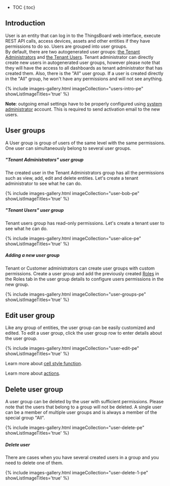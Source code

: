* TOC
{:toc}

## Introduction

User is an entity that can log in to the ThingsBoard web interface, execute REST API calls, access devices, assets and other entities if they have permissions to do so.
Users are grouped into user groups.  
By default, there are two autogenerated user groups:
[the Tenant Administrators](/docs/{{docsPrefix}}user-guide/ui/users/#tenant-administrator-user-group) and [the Tenant Users](/docs/{{docsPrefix}}user-guide/ui/users/#tenant-user-user-group).
Tenant administrator can directly create new users in autogenerated user groups, however please note that they will have the access to all dashboards as tenant administrator that has created them.
Also, there is the "All" user group. If a user is created directly in the "All" group, he won't have any permissions and will not see anything.

{% include images-gallery.html imageCollection="users-intro-pe" showListImageTitles='true' %}

**Note**: outgoing email settings have to be properly configured using [system administrator](/docs/{{docsPrefix}}user-guide/ui/tenants/) account. This is required to send activation email to the new users.

## User groups

A User group is group of users of the same level with the same permissions. One user can simultaneously belong to several user groups.

##### "Tenant Administrators" user group

The created user in the Tenant Administrators group has all the  permissions such as view, add, edit and delete entities.
Let's create a tenant administrator to see what he can do.

{% include images-gallery.html imageCollection="user-bob-pe" showListImageTitles='true' %}

##### "Tenant Users" user group

Tenant users group has read-only permissions. Let's create a tenant user to see what he can do.

{% include images-gallery.html imageCollection="user-alice-pe" showListImageTitles='true' %}

##### Adding a new user group

Tenant or Customer administrators can create user groups with custom permissions.
Create a user group and add the previously created [Roles](/docs/{{docsPrefix}}user-guide/rbac/#roles) in the Roles tab in the user group details to configure users permissions in the new group.

{% include images-gallery.html imageCollection="user-groups-pe" showListImageTitles='true' %}

## Edit user group

Like any group of entities, the user group can be easily customized and edited.
To edit a user group, click the user group row to enter details about the user group.

{% include images-gallery.html imageCollection="user-edit-pe" showListImageTitles='true' %}

Learn more about [cell style function](/docs/{{docsPrefix}}user-guide/ui/advanced-data-key-configuration/#12-cell-style-function).

Learn more about [actions](/docs/{{docsPrefix}}user-guide/ui/widget-actions/).

## Delete user group

A user group can be deleted by the user with sufficient permissions.
Please note that the users that belong to a group will not be deleted. A single user can be a member of multiple user groups and is always a member of the special group "All".

{% include images-gallery.html imageCollection="user-delete-pe" showListImageTitles='true' %}

##### Delete user

There are cases when you have several created users in a group and you need to delete one of them.

{% include images-gallery.html imageCollection="user-delete-1-pe" showListImageTitles='true' %}
